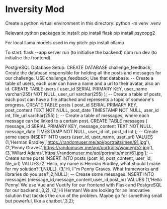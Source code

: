 # Inversity Mod

Create a python virtual environment in this directory: 
python -m venv .venv 

Relevant python packages to install: 
pip install flask 
pip install psycopg2 

For local llama models used in my pitch: 
pip install ollama 

To start: 
flask --app server run (to initialise the backend) 
npm run dev (to initialise the frontend) 

PostgreSQL Database Setup: 
  CREATE DATABASE challenge_feedback; 
Create the database responsible for holding all the posts and messages for our challenge. 
  USE challenge_feedback; 
Use that database. 
  -- Create a table of users, each user can have a name and a url to their avatar, also an id.
  CREATE TABLE users (
    user_id SERIAL PRIMARY KEY,
    user_name varchar(255) NOT NULL,
    user_url varchar(255)
  );
  -- Create a table of posts, each post can have a file attached and represents a topic of someone's progress.
  CREATE TABLE posts (
    post_id SERIAL PRIMARY KEY,
    post_content TEXT NOT NULL,
    post_date TIMESTAMP NOT NULL,
    user_id int,
    file_url varchar(255)
  );
  -- Create a table of messages, where each message can be linked to a certain post.
  CREATE TABLE messages (
    message_id SERIAL PRIMARY KEY,
    message_content TEXT NOT NULL,
    message_date TIMESTAMP NOT NULL,
    user_id int,
    post_id int
  );
  -- Create some users
  INSERT INTO users (user_id, user_name, user_url) VALUES
  (1,'Herman Bradley','https://randomuser.me/api/portraits/men/91.jpg'),
  (2,'Penny Graves','https://randomuser.me/api/portraits/women/52.jpg'),
  (3,'Willard Adams','https://randomuser.me/api/portraits/men/61.jpg');
  -- Create some posts
  INSERT INTO posts (post_id, post_content, user_id, file_url) VALUES
  (2,'Hello, my name is Herman Bradley, what should I make for my solution?',1,NULL),
  (3,'Hi, I''m Penny Graves. What frameworks and libraries do you use?',2,NULL);
  -- Crease some messages
  INSERT INTO messages (message_id,message_content,user_id,post_id) VALUES
  (1,'Hello Penny! We use Vue and Vuetify for our frontend with Flask and PostgreSQL for our backend.',3,2),
  (2,'Hi Herman! We are looking for an innovative solution that tackles the crux of the problem. Maybe go for something small but powerful, like a chatbot.',3,2);